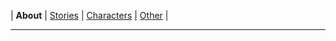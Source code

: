 |	**About**	|	[Stories](./Pages/Stories.md)	|	[Characters](./Pages/Characters.md)	|	[Other](./Pages/Other.md)	|

---

